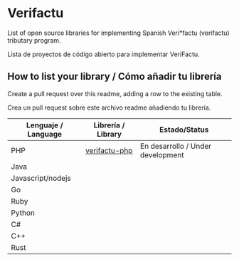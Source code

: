 # Verifactu
List of open source libraries for implementing Spanish Veri*factu (verifactu) tributary program.

Lista de proyectos de código abierto para implementar VeriFactu.

## How to list your library / Cómo añadir tu librería
Create a pull request over this readme, adding a row to the existing table.

Crea un pull request sobre este archivo readme añadiendo tu librería.

|Lenguaje / Language|Librería / Library|Estado/Status|
|-------------------|------------------|-------------|
| PHP               | [verifactu-php](https://github.com/Eseperio/verifactu-php)    | En desarrollo / Under development             |
| Java                   |                  |             |
| Javascript/nodejs                  |                  |             |
| Go                   |                  |             |
| Ruby                |                  |             |
| Python              |                  |             |
| C#                  |                  |             |
| C++                  |                  |             |
| Rust
